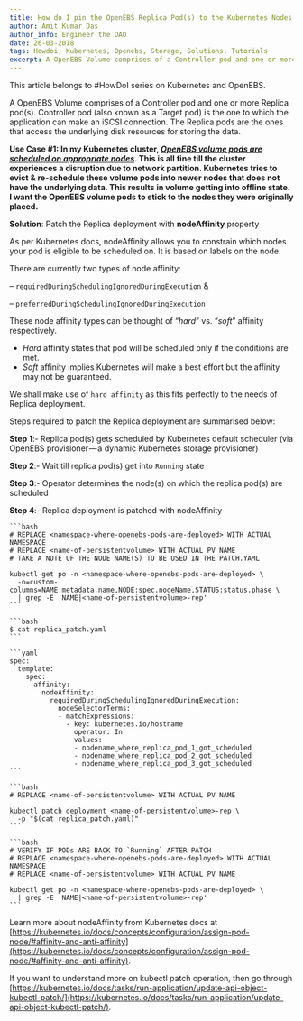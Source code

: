 ```yaml
---
title: How do I pin the OpenEBS Replica Pod(s) to the Kubernetes Nodes where they were scheduled?
author: Amit Kumar Das
author_info: Engineer the DAO
date: 26-03-2018
tags: Howdoi, Kubernetes, Openebs, Storage, Solutions, Tutorials
excerpt: A OpenEBS Volume comprises of a Controller pod and one or more Replica pod(s). Controller pod (also known as a Target pod) is the one to which the application can make an iSCSI connection.
---
```


This article belongs to #HowDoI series on Kubernetes and OpenEBS.

A OpenEBS Volume comprises of a Controller pod and one or more Replica pod(s). Controller pod (also known as a Target pod) is the one to which the application can make an iSCSI connection. The Replica pods are the ones that access the underlying disk resources for storing the data.

**Use Case #1: In my Kubernetes cluster, [_OpenEBS volume pods are scheduled on appropriate nodes_](https://blog.openebs.io/how-do-i-configure-openebs-to-use-storage-on-specific-kubernetes-nodes-361e3e842a78). This is all fine till the cluster experiences a disruption due to network partition. Kubernetes tries to evict & re-schedule these volume pods into newer nodes that does not have the underlying data. This results in volume getting into offline state. I want the OpenEBS volume pods to stick to the nodes they were originally placed.**

**Solution**: Patch the Replica deployment with **nodeAffinity** property

As per Kubernetes docs, nodeAffinity allows you to constrain which nodes your pod is eligible to be scheduled on. It is based on labels on the node.

There are currently two types of node affinity:

– `requiredDuringSchedulingIgnoredDuringExecution` &

– `preferredDuringSchedulingIgnoredDuringExecution`

These node affinity types can be thought of “_hard_” vs. “_soft_” affinity respectively.

- _Hard_ affinity states that pod will be scheduled only if the conditions are met.
- _Soft_ affinity implies Kubernetes will make a best effort but the affinity may not be guaranteed.

We shall make use of `hard affinity` as this fits perfectly to the needs of Replica deployment.

Steps required to patch the Replica deployment are summarised below:

**Step 1**:- Replica pod(s) gets scheduled by Kubernetes default scheduler (via OpenEBS provisioner — a dynamic Kubernetes storage provisioner)

**Step 2**:- Wait till replica pod(s) get into `Running` state

**Step 3**:- Operator determines the node(s) on which the replica pod(s) are scheduled

**Step 4**:- Replica deployment is patched with nodeAffinity

    ```bash
    # REPLACE <namespace-where-openebs-pods-are-deployed> WITH ACTUAL NAMESPACE
    # REPLACE <name-of-persistentvolume> WITH ACTUAL PV NAME
    # TAKE A NOTE OF THE NODE NAME(S) TO BE USED IN THE PATCH.YAML

    kubectl get po -n <namespace-where-openebs-pods-are-deployed> \
      -o=custom-columns=NAME:metadata.name,NODE:spec.nodeName,STATUS:status.phase \
      | grep -E 'NAME|<name-of-persistentvolume>-rep'
    ```

    ```bash
    $ cat replica_patch.yaml
    ```

    ```yaml
    spec:
      template:
        spec:
          affinity:
            nodeAffinity:
              requiredDuringSchedulingIgnoredDuringExecution:
                nodeSelectorTerms:
                - matchExpressions:
                  - key: kubernetes.io/hostname
                    operator: In
                    values:
                    - nodename_where_replica_pod_1_got_scheduled
                    - nodename_where_replica_pod_2_got_scheduled
                    - nodename_where_replica_pod_3_got_scheduled
    ```

    ```bash
    # REPLACE <name-of-persistentvolume> WITH ACTUAL PV NAME

    kubectl patch deployment <name-of-persistentvolume>-rep \
      -p "$(cat replica_patch.yaml)"
    ```

    ```bash
    # VERIFY IF PODs ARE BACK TO `Running` AFTER PATCH
    # REPLACE <namespace-where-openebs-pods-are-deployed> WITH ACTUAL NAMESPACE
    # REPLACE <name-of-persistentvolume> WITH ACTUAL PV NAME

    kubectl get po -n <namespace-where-openebs-pods-are-deployed> \
      | grep -E 'NAME|<name-of-persistentvolume>-rep'
    ```

Learn more about nodeAffinity from Kubernetes docs at [https://kubernetes.io/docs/concepts/configuration/assign-pod-node/#affinity-and-anti-affinity](https://kubernetes.io/docs/concepts/configuration/assign-pod-node/#affinity-and-anti-affinity).

If you want to understand more on kubectl patch operation, then go through [https://kubernetes.io/docs/tasks/run-application/update-api-object-kubectl-patch/](https://kubernetes.io/docs/tasks/run-application/update-api-object-kubectl-patch/).
